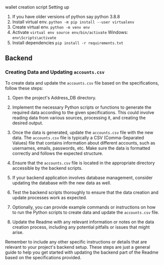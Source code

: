 wallet creation script Setting up

1. If you have older versions of python say python 3.8.8
2. Install virtual env. `python -m pip install --user virtualenv`
3. Create virtual env. `python -m venv env`
4. Activate `virtual env source env/bin/activate`
    Windows: `env\Scripts\activate`
5. Install dependencies `pip install -r requirements.txt`



## Backend

### Creating Data and Updating `accounts.csv`

To create data and update the `accounts.csv` file based on the specifications, follow these steps:

1. Open the project's Address_DB directory.

2. Implement the necessary Python scripts or functions to generate the required data according to the given specifications. This could involve reading data from various sources, processing it, and creating the desired output.

3. Once the data is generated, update the `accounts.csv` file with the new data. The `accounts.csv` file is typically a CSV (Comma-Separated Values) file that contains information about different accounts, such as usernames, emails, passwords, etc. Make sure the data is formatted correctly and follows the expected structure.

4. Ensure that the `accounts.csv` file is located in the appropriate directory accessible by the backend scripts.

5. If your backend application involves database management, consider updating the database with the new data as well.

6. Test the backend scripts thoroughly to ensure that the data creation and update processes work as expected.

7. Optionally, you can provide example commands or instructions on how to run the Python scripts to create data and update the `accounts.csv` file.

8. Update the Readme with any relevant information or notes on the data creation process, including any potential pitfalls or issues that might arise.

Remember to include any other specific instructions or details that are relevant to your project's backend setup. These steps are just a general guide to help you get started with updating the backend part of the Readme based on the specifications provided.

